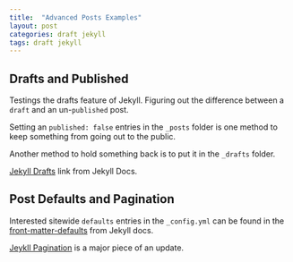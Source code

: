 ```yaml
---
title:  "Advanced Posts Examples"
layout: post
categories: draft jekyll
tags: draft jekyll
---
```


## Drafts and Published
Testings the drafts feature of Jekyll. Figuring out the difference between a ```draft``` and an un-```published``` post.

Setting an ```published: false``` entries in the ```_posts``` folder is one method to keep something from going out to the public.

Another method to hold something back is to put it in the ```_drafts``` folder.

[Jekyll Drafts](https://jekyllrb.com/docs/posts/#drafts) link from Jekyll Docs.

## Post Defaults and Pagination

Interested sitewide ```defaults``` entries in the ```_config.yml``` can be found in the [front-matter-defaults](https://jekyllrb.com/docs/configuration/front-matter-defaults/) from Jekyll docs.

[Jeykll Pagination](https://jekyllrb.com/docs/pagination/) is a major piece of an update. 

